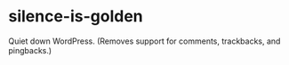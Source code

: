 silence-is-golden
=================

Quiet down WordPress. (Removes support for comments, trackbacks, and pingbacks.)
